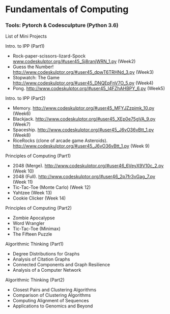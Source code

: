 # Fundamentals of Computing
### Tools: Pytorch & Codesculpture (Python 3.6)

List of Mini Projects

Intro. to IPP (Part1)
*   Rock-paper-scissors-lizard-Spock 
www.codeskulptor.org/#user45_Sj8ranjWRN_1.py (Week2)
*   Guess the Number! 
http://www.codeskulptor.org/#user45_dpwT6TRHNd_3.py (Week3)
*   Stopwatch: The Game 
http://www.codeskulptor.org/#user45_DNQEpFnV7O_5.py (Week4)
*   Pong. http://www.codeskulptor.org/#user45_l4FZhAHBPY_6.py (Week5)

Intro. to IPP (Part2)
*   Memory. http://www.codeskulptor.org/#user45_MFYJZzpimk_10.py (Week6)
*   Blackjack. http://www.codeskulptor.org/#user45_XEp0e75gVA_9.py (Week7)
*   Spaceship. http://www.codeskulptor.org/#user45_J6vO36vBtt_1.py (Week8)
*   RiceRocks (clone of arcade game Asteroids). http://www.codeskulptor.org/#user45_J6vO36vBtt_1.py (Week 9)

Principles of Computing (Part1)
*   2048 (Merge). http://www.codeskulptor.org/#user46_6VeyX9V10c_2.py (Week 10)
*   2048 (Full). http://www.codeskulptor.org/#user46_2p7fr3vGag_7.py (Week 11)
*   Tic-Tac-Toe (Monte Carlo) (Week 12)
*   Yahtzee (Week 13)
*   Cookie Clicker (Week 14)

Principles of Computing (Part2)
*   Zombie Apocalypse
*   Word Wrangler
*   Tic-Tac-Toe (Minimax)
*   The Fifteen Puzzle

Algorithmic Thinking (Part1)
*   Degree Distributions for Graphs
*   Analysis of Citation Graphs
*   Connected Components and Graph Resilience
*   Analysis of a Computer Network

Algorithmic Thinking (Part2)
*   Closest Pairs and Clustering Algorithms
*   Comparison of Clustering Algorithms
*   Computing Alignment of Sequences
*   Applications to Genomics and Beyond
